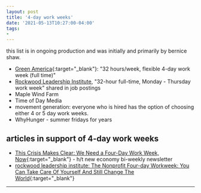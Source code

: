 ```yaml
---
layout: post
title: '4-day work weeks'
date: '2021-05-13T10:27:00-04:00'
tags:
- 
--- 
```


<!-- {:target="_blank"} -->

this list is in ongoing production and was initially and primarily by bernice shaw. 

* [Green America](https://www.greenamerica.org/were-hiring){:target="_blank"}: "32 hours/week, flexible 4-day work week (full time)"
* [Rockwood Leadership Institute](https://rockwoodleadership.org/jobs/), "32-hour full-time, Monday - Thursday work week" shared in job postings
* Maple Wind Farm
* Time of Day Media
* movement generation: everyone who is hired has the option of choosing either 4 or 5 day work weeks. 
* WhyHunger - summer fridays for years

## articles in support of 4-day work weeks

* [This Crisis Makes Clear: We Need a Four-Day Work Week, Now](https://inthesetimes.com/article/reduced-work-week-pandemic-relief?link_id=41&can_id=02f605fc2d8200dce4f82f96fbdaaabd&source=email-coopsvote-and-evict-the-landlords-mental-health&email_referrer=email_987628&email_subject=democracy-defense-public-banking-act-land-as-commons){:target="_blank"} - h/t new economy bi-weekly newsletter
* [rockwood leadership institute: The Nonprofit Four-day Workweek: You Can Take Care Of Yourself And Still Change The World](https://rockwoodleadership.org/nonprofit-four-day-workweek-can-take-care-still-change-world/){:target="_blank"}

---


<!-- hyperlink bank -->


<!-- &#042; = asterisk -->
<!-- &#039; = single quote '-->
